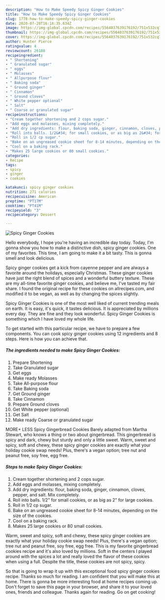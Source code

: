 ```yaml
---
description: "How to Make Speedy Spicy Ginger Cookies"
title: "How to Make Speedy Spicy Ginger Cookies"
slug: 1778-how-to-make-speedy-spicy-ginger-cookies
date: 2020-07-28T16:18:35.634Z
image: https://img-global.cpcdn.com/recipes/5564037639176192/751x532cq70/spicy-ginger-cookies-recipe-main-photo.jpg
thumbnail: https://img-global.cpcdn.com/recipes/5564037639176192/751x532cq70/spicy-ginger-cookies-recipe-main-photo.jpg
cover: https://img-global.cpcdn.com/recipes/5564037639176192/751x532cq70/spicy-ginger-cookies-recipe-main-photo.jpg
author: Hunter Pierce
ratingvalue: 4
reviewcount: 26180
recipeingredient:
- " Shortening"
- " Granulated sugar"
- " eggs"
- " Molasses"
- " Allpurpose flour"
- " Baking soda"
- " Ground ginger"
- " Cinnamon"
- " Ground cloves"
- " White pepper optional"
- " Salt"
- " Coarse or granulated sugar"
recipeinstructions:
- "Cream together shortening and 2 cops sugar."
- "Add eggs and molasses, mixing completely."
- "Add dry ingredients: flour, baking soda, ginger, cinnamon, cloves, pepper, and salt. Mix completely."
- "Roll into balls. 1/2&#34; for small cookies, or as big as 2&#34; for large cookies."
- "Roll in 1/2 cp sugar."
- "Bake on an ungreased cookie sheet for 8-14 minutes, depending on the size of the cookies."
- "Cool on a baking rack."
- "Makes 25 large cookies or 80 small cookies."
categories:
- Recipe
tags:
- spicy
- ginger
- cookies

katakunci: spicy ginger cookies 
nutrition: 271 calories
recipecuisine: American
preptime: "PT17M"
cooktime: "PT41M"
recipeyield: "3"
recipecategory: Dessert

---
```



![Spicy Ginger Cookies](https://img-global.cpcdn.com/recipes/5564037639176192/751x532cq70/spicy-ginger-cookies-recipe-main-photo.jpg)

Hello everybody, I hope you're having an incredible day today. Today, I'm gonna show you how to make a distinctive dish, spicy ginger cookies. One of my favorites. This time, I am going to make it a bit tasty. This is gonna smell and look delicious.

Spicy ginger cookies get a kick from cayenne pepper and are always a favorite around the holidays, especially Christmas. These ginger cookies have just the right blend of spices and a wonderful buttery texture. These are my all-time favorite ginger cookies, and believe me, I&#39;ve tasted my fair share. I found the original recipe for these cookies on allrecipes.com, and modified it to be vegan, as well as by changing the spices slightly.

Spicy Ginger Cookies is one of the most well liked of current trending meals on earth. It is easy, it's quick, it tastes delicious. It is appreciated by millions every day. They are fine and they look wonderful. Spicy Ginger Cookies is something which I have loved my whole life.


To get started with this particular recipe, we have to prepare a few components. You can cook spicy ginger cookies using 12 ingredients and 8 steps. Here is how you can achieve that.

<!--inarticleads1-->

##### The ingredients needed to make Spicy Ginger Cookies:

1. Prepare  Shortening
1. Take  Granulated sugar
1. Get  eggs
1. Make ready  Molasses
1. Take  All-purpose flour
1. Take  Baking soda
1. Get  Ground ginger
1. Take  Cinnamon
1. Prepare  Ground cloves
1. Get  White pepper (optional)
1. Get  Salt
1. Make ready  Coarse or granulated sugar


MORE+ LESS Spicy Gingerbread Cookies Barely adapted from Martha Stewart, who knows a thing or two about gingerbread. This gingerbread is spicy and dark, chewy but sturdy and only a little sweet. Warm, sweet and spicy, soft and chewy, these spicy ginger cookies are exactly what your holiday cookie swap needs! Plus, there&#39;s a vegan option; tree nut and peanut free, soy free, egg free. 

<!--inarticleads2-->

##### Steps to make Spicy Ginger Cookies:

1. Cream together shortening and 2 cops sugar.
1. Add eggs and molasses, mixing completely.
1. Add dry ingredients: flour, baking soda, ginger, cinnamon, cloves, pepper, and salt. Mix completely.
1. Roll into balls. 1/2&#34; for small cookies, or as big as 2&#34; for large cookies.
1. Roll in 1/2 cp sugar.
1. Bake on an ungreased cookie sheet for 8-14 minutes, depending on the size of the cookies.
1. Cool on a baking rack.
1. Makes 25 large cookies or 80 small cookies.


Warm, sweet and spicy, soft and chewy, these spicy ginger cookies are exactly what your holiday cookie swap needs! Plus, there&#39;s a vegan option; tree nut and peanut free, soy free, egg free. This is my favorite gingerbread cookies recipe and it&#39;s also loved by millions. Soft in the centers I played around with the spices a lot and really loved the flavor of these cookies when using a full. Despite the title, these cookies are not spicy, spicy. 

So that is going to wrap it up with this exceptional food spicy ginger cookies recipe. Thanks so much for reading. I am confident that you will make this at home. There is gonna be more interesting food at home recipes coming up. Don't forget to save this page in your browser, and share it to your loved ones, friends and colleague. Thanks again for reading. Go on get cooking!
